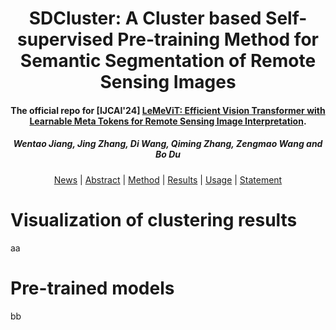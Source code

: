 <h1 align="center"> SDCluster: A Cluster based Self-supervised Pre-training Method for Semantic Segmentation of Remote Sensing Images </h1>
<p align="center">
<h4 align="center">The official repo for [IJCAI'24] <a href="https://arxiv.org/abs/2405.09789">LeMeViT: Efficient Vision Transformer with Learnable Meta Tokens for Remote
Sensing Image Interpretation</a>.</h4>
<h5 align="center"><em>Wentao Jiang, Jing Zhang, Di Wang, Qiming Zhang, Zengmao Wang and Bo Du</em></h5>
<p align="center">
  <a href="#news">News</a> |
  <a href="#abstract">Abstract</a> |
  <a href="#method">Method</a> |
  <a href="#results">Results</a> |
  <a href="#usage">Usage</a> |
  <a href="#statement">Statement</a>
</p>


# Visualization of clustering results
aa

# Pre-trained models
bb
